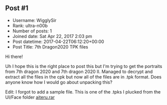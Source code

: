 ## Post #1
- Username: WigglySir
- Rank: ultra-n00b
- Number of posts: 1
- Joined date: Sat Apr 22, 2017 2:03 pm
- Post datetime: 2017-04-22T06:12:20+00:00
- Post Title: 7th Dragon2020 TPK files

Hi there! 

Uh I hope this is the right place to post this but I'm trying to get the portraits from 7th dragon 2020 and 7th dragon 2020 II. Managed to decrypt and extract all the files in the cpk but now all of the files are in .tpk format. Does anyone know how I would go about unpacking this?

Edit: I forgot to add a sample file. This is one of the .tpks I plucked from the UI/Face folder
[aiteru.rar](https://xentaxbackup.github.io/file/12805_aiteru.rar)
